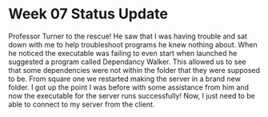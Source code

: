 # Week 07 Status Update

Professor Turner to the rescue! He saw that I was having trouble and sat down with me to help troubleshoot programs he knew nothing about. When he noticed the executable 
was failing to even start when launched he suggested a program called Dependancy Walker. This allowed us to see that some dependencies were not within the folder that they were
supposed to be. From square one we restarted making the server in a brand new folder. I got up the point I was before with some assistance from him and now the executable for the
server runs successfully! Now, I just need to be able to connect to my server from the client. 